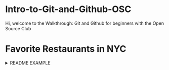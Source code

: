 # Intro-to-Git-and-Github-OSC
Hi, welcome to the Walkthrough: Git and Github for beginners with the Open Source Club

# Favorite Restaurants in NYC

<details> 

<summary>README EXAMPLE</summary>

#### based on [Assignment 2: Making &amp; Breaking the Grid - Swiss Poster Design](https://github.com/themiscadiz/Assignment2)
----
<!-- Every README should start with an H1 -->
# Assignment 2: Making &amp; Breaking the Grid - Swiss Poster Design
<!-- A one sentence description of the project or assignment -->
In this project I go through the design process of redesigning a Swiss poster and converting it into a responsive website.

![image](https://github.com/themiscadiz/Assignment2/blob/master/Images%20from%20Documentation/giphy1.gif?raw=true)

<!-- It is good practice to add an about or summary -->
## About

For this assignment I used one of the examples provided in the assignment. I chose the poster above because of its clear grid design. That let me explore the attribute of flex on css and have a better understanding of how to manipulate it into a responsive design. I explored timeanimation for the first time
on css and some functions in javascript.

<!-- It is essential to describe how to set up your project -->
## Setup
To redesign a poster you can setup using: 


<!-- Any knowledge or tools you will need before hand -->
### Prerequisites

To make a good readme the following prerequisites are necessary:
1. A design software program - In this project I used [Figma](https://figma.com/)
2. A text editor - like [VS Code](https://code.visualstudio.com/)
3. Terminal or Command line.

<!-- any installation needs should be defined -->
### Installation

To use your terminal or command line to locally host your website (in case of Mac):
1. Open Terminal 
2. Type <code>cd</code> (don’t forget the space)
3. In Finder, navigate to the folder and  Drag and drop into the Terminal.
4. In Terminal, type: <code>browser-sync start --server -f -w</code>
5. Server should launch, and you should see the correct ip address to navigate to.
   Something like this: localhost:3000

**Notes: There a other ways to open a localhost. This is just my prefered method, because it automatically refreshes the website.**

<!-- Write instructions on how to start working on your project -->
### Develop

To develop this project, you can:
1. Sketch and Design website
2. Develop code into your code editor
3. Follow progress in your localhost

**Note: Instead of a code editor, you can use [Glitch](https://glitch.com) to keep track of your code in real-time.

<!-- Notes about the deployment -->
### Deployment

For a project in progress it is possible to host it on [Glitch](https://glitch.com)
## Built with

* [VS Code](https://code.visualstudio.com/)
* [Glitch](https://glitch.com)
* [Github](https://github.com)

## Authors

* [Themis Garcia](https://github.com/themiscadiz) -- NYU ITP student

<!--## Code of Conduct

<!--Please read the [CODE OF CONDUCT](https://www.mozilla.org/en-US/about/governance/policies/participation/) 

<!--## License

<!--This is README template is licensed according to [Attribution 4.0 International (CC BY 4.0) ](https://creativecommons.org/licenses/by/4.0/)

<!-- thank and reference all the things that made your project happen -->
<!--## Acknowledgements

<!--* [Creative Commons](https://creativecommons.org/licenses/by/4.0/) for their licensing documentation
<!--* [Openmoji project](https://www.openmoji.org/library/#search=notebook&emoji=1F4D4) for their glyphs
<!--* [PurpleBooth's Readme Template](https://gist.github.com/PurpleBooth/109311bb0361f32d87a2)

***
***
***

<!-- For your assignments you might consider  -->
# Notes & Process
For this assignment I decided to use one of the designs suggested in the assignment post.

![image](https://github.com/themiscadiz/Assignment2/blob/master/Images%20from%20Documentation/1.png?raw=true)

The clear hierarchy and grid, helps me to understand layout organization better. For the redesign exercise, I started from creating a Style Guide of the swiss poster:

**Website about New York**
In the theme of New York, I decided to work with Loisaida. It was the way newyoricans called the Lower East Side. This neighborhood has a rich history of social activism for the newyorican community, specially in the 60's, 70's and 80's. This  website remembers their participants and its contrubution.

**Style guide of Swiss Poster**

![image](https://github.com/themiscadiz/Assignment2/blob/master/Images%20from%20Documentation/4.png?raw=true)

Although I tried to find the font used in this poster, I wasn't able to find a precise answer. The shape of the **G** didn't match with any swiss type style that I found. The closest fonts are Helvetiva and Univers. However this small dive into typograghy gives me an idea about swiss styles.

![image](https://github.com/themiscadiz/Assignment2/blob/master/Images%20from%20Documentation/2.png?raw=true)

<!-- How you built this project - Include images, gifs, and notes here -->
## Process & Documentation

**Sketching**
Sketch helps me to rapidly get the layout of the poster and how approach the redesign for a website.
![image](https://github.com/themiscadiz/Assignment2/blob/master/Images%20from%20Documentation/17.png?raw=true)

**Wireframes**  
This step helped me to start from the style guide of the poster to a make grid decision about the new redesign. For the wireframe and other design decisions I used Figma. Altough was the first time using this software, it was friendly to understand and follow.

![image](https://github.com/themiscadiz/Assignment2/blob/master/Images%20from%20Documentation/15.png?raw=true)

**Design specifications**
For a more detailed design specification I made a style guide with new design.

![image](https://github.com/themiscadiz/Assignment2/blob/master/Images%20from%20Documentation/16.png?raw=true)

**Html and css**
To have a fast feedback about the html and css development I used Glitch. To better understand the developers practice I started my code from last class' live code example. Although throughout the process I made a lot of modifications, this first approach gave me a guideline for html and css practices.

In this sequence of images you can see the process from the first html modification to the style of the layout. This part took me a lot of effort to be able to understand a little bit better how to work with grids and responsive layouts.

![image](https://github.com/themiscadiz/Assignment2/blob/master/Images%20from%20Documentation/7.png?raw=true)
![image](https://github.com/themiscadiz/Assignment2/blob/master/Images%20from%20Documentation/8.png?raw=true)
![image](https://github.com/themiscadiz/Assignment2/blob/master/Images%20from%20Documentation/9.png?raw=true)

The main two columns on the website change into one column, one row design. 
The navegation is 4 item list next to the title "Lower East Side". In the small responsive version this navegation goes below the title.
This flow is used on the other rows on the website.

**Animation on css**

This is my very first time that I tried to animate in css. Using a loop I move the title back and foward, changing the color of the title, and breaking the layout. I had some difficulties using this feature because the movement affected the clickability of the navigation. 
At first, I moved the animation side to side. Although the title wasn't above the navigation, it affected the clickability. I changed the animation to vertical, and in this case affect the navigation when use a smaller screen width. I tried different option but I didn't figure it out how to debug it.

![image](https://github.com/themiscadiz/Assignment2/blob/master/Images%20from%20Documentation/giphy1.gif?raw=true)


**Integration with javascript**
Understanding how to implement javascript was challenging for this assigment. Altough last semester I have used p5.js, I don't have any experience using js outside of p5.
However, I was able to use to js functions such as <code>onload</code>, and <code>click</code> in this website. 

   * When one of the image upload, open a window who welcome the user to the website.

![image](https://github.com/themiscadiz/Assignment2/blob/master/Images%20from%20Documentation/13.png?raw=true)


   * When user mouse clicked "Loisaida" in the navegation, open a window with a definition.
   

![image](https://github.com/themiscadiz/Assignment2/blob/master/Images%20from%20Documentation/14.png?raw=true)

Although I am not sure what it is a better practice,I started the <script> in html, then I moved the function into another file.

<!-- Any specific challenges or struggles documented -->
## Challenges & Struggles

Here I summarized some of the  challenges that I had completing this assigment and detailed above.

*Figuring out font-family of the swiss poster.
*Understanding how to manipulate or use javascript.
*Animation in css


<!-- Any questions you have -->
<!-- ## Questions -->

<!-- References for resources and inspiration -->
## References

* Loisaida -- Wikipedia [https://en.wikipedia.org/wiki/Alphabet_City,_Manhattan#Loisaida]()
  
</details> 
